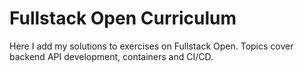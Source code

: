 # Fullstack Open Curriculum

Here I add my solutions to exercises on Fullstack Open. Topics cover backend API development, containers and CI/CD.
